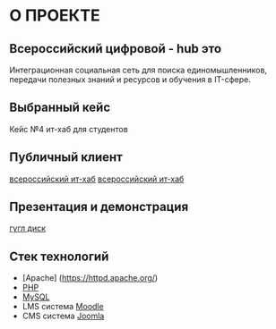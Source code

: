 # О ПРОЕКТЕ
## Всероссийский цифровой - hub это 
Интеграционная социальная сеть для поиска единомышленников, передачи полезных знаний и ресурсов и обучения в IT-сфере.
## Выбранный кейс
Кейс №4 ит-хаб для студентов
## Публичный клиент
[всероссийский ит-хаб](https://studentshub.ru/)
[всероссийский ит-хаб](https://studentshub-edu.ru/) 
## Презентация и демонстрация
[гугл диск]()
## Стек технологий
 - [Apache] (https://httpd.apache.org/)
 - [PHP](https://www.php.net/)
 - [MySQL](https://www.mysql.com/)
 - LMS система [Moodle](https://moodle.org/?lang=ru)
 - CMS система [Joomla](https://www.gatsbyjs.com/)
